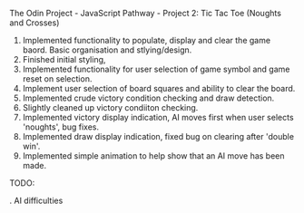 The Odin Project - JavaScript Pathway - Project 2: Tic Tac Toe (Noughts and Crosses)

1. Implemented functionality to populate, display and clear the game baord. Basic organisation and stlying/design.
2. Finished initial styling, 
3. Implemented functionality for user selection of game symbol and game reset on selection. 
4. Implement user selection of board squares and ability to clear the board. 
5. Implemented crude victory condition checking and draw detection.
6. Slightly cleaned up victory condiiton checking. 
7. Implemented victory display indication, AI moves first when user selects 'noughts', bug fixes.
8. Implemented draw display indication, fixed bug on clearing after 'double win'.
9. Implemented simple animation to help show that an AI move has been made.

TODO: 

. AI difficulties